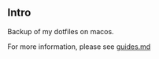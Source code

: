 Intro
-----
Backup of my dotfiles on macos.

For more information, please see [guides.md](../guides.md)
